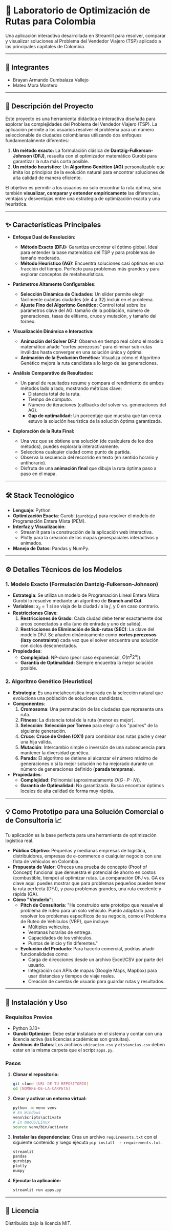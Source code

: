 # 🔬 Laboratorio de Optimización de Rutas para Colombia

Una aplicación interactiva desarrollada en Streamlit para resolver, comparar y visualizar soluciones al Problema del Vendedor Viajero (TSP) aplicado a las principales capitales de Colombia.

---

## 👥 Integrantes
* Brayan Armando Cumbalaza Vallejo
* Mateo Mora Montero

---

## 📝 Descripción del Proyecto

Este proyecto es una herramienta didáctica e interactiva diseñada para explorar las complejidades del Problema del Vendedor Viajero (TSP). La aplicación permite a los usuarios resolver el problema para un número seleccionable de ciudades colombianas utilizando dos enfoques fundamentalmente diferentes:

1.  **Un método exacto:** La formulación clásica de **Dantzig-Fulkerson-Johnson (DFJ)**, resuelta con el optimizador matemático Gurobi para garantizar la ruta más corta posible.
2.  **Un método heurístico:** Un **Algoritmo Genético (AG)** personalizable que imita los principios de la evolución natural para encontrar soluciones de alta calidad de manera eficiente.

El objetivo es permitir a los usuarios no solo encontrar la ruta óptima, sino también **visualizar, comparar y entender empíricamente** las diferencias, ventajas y desventajas entre una estrategia de optimización exacta y una heurística.

---

## ✨ Características Principales

* **Enfoque Dual de Resolución:**
    * **Método Exacto (DFJ):** Garantiza encontrar el óptimo global. Ideal para entender la base matemática del TSP y para problemas de tamaño moderado.
    * **Método Heurístico (AG):** Encuentra soluciones casi óptimas en una fracción del tiempo. Perfecto para problemas más grandes y para explorar conceptos de metaheurísticas.

* **Parámetros Altamente Configurables:**
    * **Selección Dinámica de Ciudades:** Un slider permite elegir fácilmente cuántas ciudades (de 4 a 32) incluir en el problema.
    * **Ajuste Fino del Algoritmo Genético:** Control total sobre los parámetros clave del AG: tamaño de la población, número de generaciones, tasas de elitismo, cruce y mutación, y tamaño del torneo.

* **Visualización Dinámica e Interactiva:**
    * **Animación del Solver DFJ:** Observa en tiempo real cómo el modelo matemático añade "cortes perezosos" para eliminar sub-rutas inválidas hasta converger en una solución única y óptima.
    * **Animación de la Evolución Genética:** Visualiza cómo el Algoritmo Genético mejora la ruta candidata a lo largo de las generaciones.

* **Análisis Comparativo de Resultados:**
    * Un panel de resultados resume y compara el rendimiento de ambos métodos lado a lado, mostrando métricas clave:
        * Distancia total de la ruta.
        * Tiempo de cómputo.
        * Número de iteraciones (callbacks del solver vs. generaciones del AG).
        * **Gap de optimalidad:** Un porcentaje que muestra qué tan cerca estuvo la solución heurística de la solución óptima garantizada.

* **Exploración de la Ruta Final:**
    * Una vez que se obtiene una solución (de cualquiera de los dos métodos), puedes explorarla interactivamente.
    * Selecciona cualquier ciudad como punto de partida.
    * Observa la secuencia del recorrido en texto (en sentido horario y antihorario).
    * Disfruta de una **animación final** que dibuja la ruta óptima paso a paso en el mapa.

---

## 🛠 Stack Tecnológico

* **Lenguaje**: Python
* **Optimización Exacta**: Gurobi (`gurobipy`) para resolver el modelo de Programación Entera Mixta (PEM).
* **Interfaz y Visualización**:
    * Streamlit para la construcción de la aplicación web interactiva.
    * Plotly para la creación de los mapas geoespaciales interactivos y animados.
* **Manejo de Datos**: Pandas y NumPy.

---

## ⚙️ Detalles Técnicos de los Modelos

### 1. Modelo Exacto (Formulación Dantzig-Fulkerson-Johnson)
-   **Estrategia**: Se utiliza un modelo de Programación Lineal Entera Mixta. Gurobi lo resuelve mediante un algoritmo de **Branch and Cut**.
-   **Variables**: $x_{ij} = 1$ si se viaja de la ciudad $i$ a la $j$, y $0$ en caso contrario.
-   **Restricciones Clave**:
    1.  **Restricciones de Grado**: Cada ciudad debe tener exactamente dos arcos conectados a ella (uno de entrada y uno de salida).
    2.  **Restricciones de Eliminación de Sub-rutas (SEC)**: La clave del modelo DFJ. Se añaden dinámicamente como **cortes perezosos (lazy constraints)** cada vez que el solver encuentra una solución con ciclos desconectados.
-   **Propiedades**:
    * **Complejidad:** NP-duro (peor caso exponencial, $O(n^2 2^n)$).
    * **Garantía de Optimalidad:** Siempre encuentra la mejor solución posible.

### 2. Algoritmo Genético (Heurístico)
-   **Estrategia**: Es una metaheurística inspirada en la selección natural que evoluciona una población de soluciones candidatas.
-   **Componentes**:
    1.  **Cromosoma**: Una permutación de las ciudades que representa una ruta.
    2.  **Fitness**: La distancia total de la ruta (menor es mejor).
    3.  **Selección**: **Selección por Torneo** para elegir a los "padres" de la siguiente generación.
    4.  **Cruce**: **Cruce de Orden (OX1)** para combinar dos rutas padre y crear una hija válida.
    5.  **Mutación**: Intercambio simple o inversión de una subsecuencia para mantener la diversidad genética.
    6.  **Parada**: El algoritmo se detiene al alcanzar el número máximo de generaciones o si la mejor solución no ha mejorado durante un número de generaciones definido (**parada temprana**).
-   **Propiedades**:
    * **Complejidad:** Polinomial (aproximadamente $O(G \cdot P \cdot N)$).
    * **Garantía de Optimalidad:** No garantizada. Busca encontrar óptimos locales de alta calidad de forma muy rápida.

---

## 💡 Como Prototipo para una Solución Comercial o de Consultoría 📈
Tu aplicación es la base perfecta para una herramienta de optimización logística real.

* **Público Objetivo**: Pequeñas y medianas empresas de logística, distribuidores, empresas de e-commerce o cualquier negocio con una flota de vehículos en Colombia.
* **Propuesta de Valor**: Ofreces una prueba de concepto (Proof of Concept) funcional que demuestra el potencial de ahorro en costos (combustible, tiempo) al optimizar rutas. La comparación DFJ vs. GA es clave aquí: puedes mostrar que para problemas pequeños pueden tener la ruta perfecta (DFJ), y para problemas grandes, una ruta excelente y rápida (GA).
* **Cómo "Venderlo"**:
    * **Pitch de Consultoría**: "He construido este prototipo que resuelve el problema de ruteo para un solo vehículo. Puedo adaptarlo para resolver los problemas específicos de su negocio, como el Problema de Ruteo de Vehículos (VRP), que incluye:
        * Múltiples vehículos.
        * Ventanas horarias de entrega.
        * Capacidades de los vehículos.
        * Puntos de inicio y fin diferentes."
    * **Evolución del Producto**: Para hacerlo comercial, podrías añadir funcionalidades como:
        * Carga de direcciones desde un archivo Excel/CSV por parte del usuario.
        * Integración con APIs de mapas (Google Maps, Mapbox) para usar distancias y tiempos de viaje reales.
        * Creación de cuentas de usuario para guardar rutas y resultados.

---

## 🚀 Instalación y Uso

### Requisitos Previos
* Python 3.10+
* **Gurobi Optimizer**: Debe estar instalado en el sistema y contar con una licencia activa (las licencias académicas son gratuitas).
* **Archivos de Datos**: Los archivos `ubicacion.csv` y `distancias.csv` deben estar en la misma carpeta que el script `apps.py`.

### Pasos
1.  **Clonar el repositorio:**
    ```bash
    git clone [URL-DE-TU-REPOSITORIO]
    cd [NOMBRE-DE-LA-CARPETA]
    ```

2.  **Crear y activar un entorno virtual:**
    ```bash
    python -m venv venv
    # En Windows
    venv\Scripts\activate
    # En macOS/Linux
    source venv/bin/activate
    ```

3.  **Instalar las dependencias:**
    Crea un archivo `requirements.txt` con el siguiente contenido y luego ejecuta `pip install -r requirements.txt`.
    ```txt
    streamlit
    pandas
    gurobipy
    plotly
    numpy
    ```

4.  **Ejecutar la aplicación:**
    ```bash
    streamlit run apps.py
    ```
---

## 📄 Licencia
Distribuido bajo la licencia MIT.